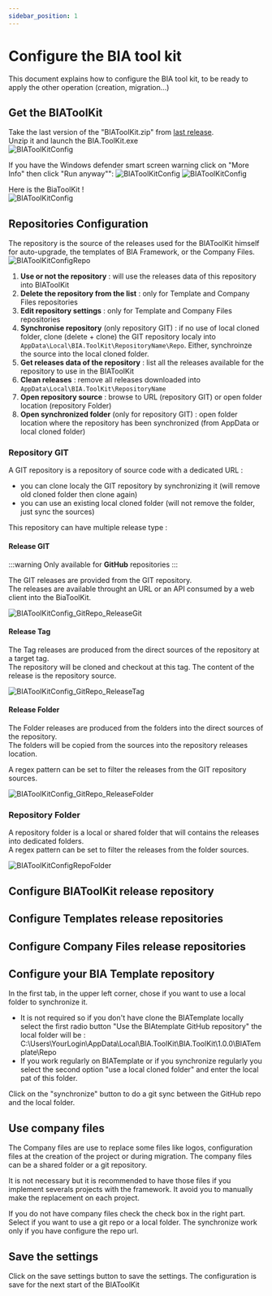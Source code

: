 ```yaml
---
sidebar_position: 1
---
```


# Configure the BIA tool kit
This document explains how to configure the BIA tool kit, to be ready to apply the other operation (creation, migration...)

## Get the BIAToolKit
Take the last version of the "BIAToolKit.zip" from [last release](https://github.com/BIATeam/BIAToolKit/releases).  
Unzip it and launch the BIA.ToolKit.exe  
![BIAToolKitConfig](../Images/BIAToolKit/Launch.PNG)

If you have the Windows defender smart screen warning click on "More Info" then click "Run anyway"":
![BIAToolKitConfig](../Images/BIAToolKit/WindowsDefender.png)
![BIAToolKitConfig](../Images/BIAToolKit/WindowsDefender2.jpg)

Here is the BiaToolKit !  
![BIAToolKitConfig](../Images/BIAToolKit/Config.PNG)

## Repositories Configuration
The repository is the source of the releases used for the BIAToolKit himself for auto-upgrade, the templates of BIA Framework, or the Company Files.  
![BIAToolKitConfigRepo](../Images/BIAToolKit/Config_Repo.PNG)
1. **Use or not the repository** : will use the releases data of this repository into BIAToolKit
2. **Delete the repository from the list** : only for Template and Company Files repositories
3. **Edit repository settings** : only for Template and Company Files repositories
4. **Synchronise repository** (only repository GIT) : if no use of local cloned folder, clone (delete + clone) the GIT repository localy into `AppData\Local\BIA.ToolKit\RepositoryName\Repo`. Either, synchroinze the source into the local cloned folder.
5. **Get releases data of the repository** : list all the releases available for the repository to use in the BIAToolKit
6. **Clean releases** : remove all releases downloaded into `AppData\Local\BIA.ToolKit\RepositoryName`
7. **Open repository source** : browse to URL (repository GIT) or open folder location (repository Folder)
8. **Open synchronized folder** (only for repository GIT) : open folder location where the repository has been synchronized (from AppData or local cloned folder)
   
### Repository GIT
A GIT repository is a repository of source code with a dedicated URL :
- you can clone localy the GIT repository by synchronizing it (will remove old cloned folder then clone again)
- you can use an existing local cloned folder (will not remove the folder, just sync the sources)

This repository can have multiple release type :
#### Release GIT
:::warning
Only available for **GitHub** repositories
:::

The GIT releases are provided from the GIT repository.  
The releases are available throught an URL or an API consumed by a web client into the BiaToolKit. 

![BIAToolKitConfig_GitRepo_ReleaseGit](../Images/BIAToolKit/Config_RepoGit_ReleaseGit.png)
#### Release Tag
The Tag releases are produced from the direct sources of the repository at a target tag.  
The repository will be cloned and checkout at this tag. The content of the release is the repository source.
 
![BIAToolKitConfig_GitRepo_ReleaseTag](../Images/BIAToolKit/Config_RepoGit_ReleaseTag.png)
#### Release Folder
The Folder releases are produced from the folders into the direct sources of the repository.  
The folders will be copied from the sources into the repository releases location.  

A regex pattern can be set to filter the releases from the GIT repository sources.  
 
![BIAToolKitConfig_GitRepo_ReleaseFolder](../Images/BIAToolKit/Config_RepoGit_ReleaseFolder.png)

### Repository Folder
A repository folder is a local or shared folder that will contains the releases into dedicated folders.  
A regex pattern can be set to filter the releases from the folder sources.  

![BIAToolKitConfigRepoFolder](../Images/BIAToolKit/Config_Folder.PNG)


## Configure BIAToolKit release repository
## Configure Templates release repositories
## Configure Company Files release repositories


## Configure your BIA Template repository
In the first tab, in the upper left corner, chose if you want to use a local folder to synchronize it.
* It is not required so if you don't have clone the BIATemplate locally select the first radio button "Use the BIAtemplate GitHub repository" the local folder will be : C:\Users\YourLogin\AppData\Local\BIA.ToolKit\BIA.ToolKit\1.0.0\BIATemplate\Repo
* If you work regularly on BIATemplate or if you synchronize regularly you select the second option "use a local cloned folder" and enter the local pat of this folder.

Click on the "synchronize" button to do a git sync between the GitHub repo and the local folder.

## Use company files 
The Company files are use to replace some files like logos, configuration files at the creation of the project or during migration.
The company files can be a shared folder or a git repository.

It is not necessary but it is recommended to have those files if you implement severals projects with the framework. It avoid you to manually make the replacement on each project.

If you do not have company files check the check box in the right part.
Select if you want to use a git repo or a local folder.
The synchronize work only if you have configure the repo url.

## Save the settings
Click on the save settings button to save the settings. The configuration is save for the next start of the BIAToolKit